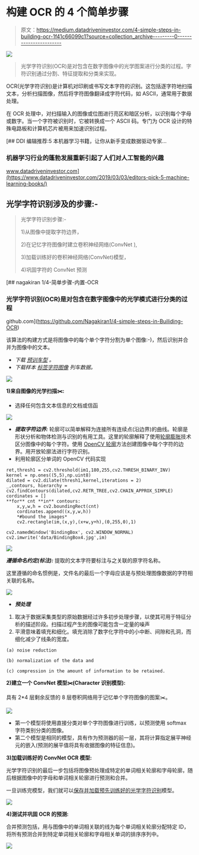 # 构建 OCR 的 4 个简单步骤

> 原文：<https://medium.datadriveninvestor.com/4-simple-steps-in-building-ocr-1f41c66099c1?source=collection_archive---------0----------------------->

[![](img/5763fc2304cf55a9402350b601139455.png)](http://www.track.datadriveninvestor.com/1B9E)

> 光学字符识别(OCR)是对包含在数字图像中的光学图案进行分类的过程。字符识别通过分割、特征提取和分类来实现。

OCR(光学字符识别)是计算机对印刷或书写文本字符的识别。这包括逐字符地扫描文本，分析扫描图像，然后将字符图像翻译成字符代码，如 ASCII，通常用于数据处理。

在 OCR 处理中，对扫描输入的图像或位图进行亮区和暗区分析，以识别每个字母或数字。当一个字符被识别时，它被转换成一个 ASCII 码。专门为 OCR 设计的特殊电路板和计算机芯片被用来加速识别过程。

[](https://www.datadriveninvestor.com/2019/03/03/editors-pick-5-machine-learning-books/) [## DDI 编辑推荐:5 本机器学习书籍，让你从新手变成数据驱动专家…

### 机器学习行业的蓬勃发展重新引起了人们对人工智能的兴趣

www.datadriveninvestor.com](https://www.datadriveninvestor.com/2019/03/03/editors-pick-5-machine-learning-books/) 

## 光学字符识别涉及的步骤:-

> 光学字符识别步骤:-
> 
> 1)从图像中提取字符边界，
> 
> 2)在记忆字符图像时建立卷积神经网络(ConvNet ),
> 
> 3)加载训练好的卷积神经网络(ConvNet)模型，
> 
> 4)巩固字符的 ConvNet 预测

[](https://github.com/Nagakiran1/4-simple-steps-in-Builiding-OCR) [## nagakiran 1/4-简单步骤-内置-OCR

### 光学字符识别(OCR)是对包含在数字图像中的光学模式进行分类的过程

github.com](https://github.com/Nagakiran1/4-simple-steps-in-Builiding-OCR) 

该算法的构建方式是将图像中的每个单个字符分割为单个图像:-)，然后识别并合并为图像中的文本。

*   *下载* [*预训车型*](https://drive.google.com/file/d/1ckskSVzzFpkaMO7VyTZo0fz_m32q_S_C/view?usp=sharing) *。*
*   *下载样本* [*标签字符图像*](https://drive.google.com/open?id=1UtChjL6z30hOPpm8cdlzKj4jGDF56Ym8) *列车数据。*

![](img/aa4a98f65d2c8a4e0e0cc7c2d575dd08.png)

**1)来自图像的光学扫描✂️:**

*   选择任何包含文本信息的文档或信函

![](img/d5ac61c017b7a99a6d1e38d9110aa1ec.png)

*   ***提取字符边界:*** 轮廓可以简单解释为连接所有连续点(沿边界)的曲线。轮廓是形状分析和物体检测与识别的有用工具。这里的轮廓解释了使用[轮廓膨胀](https://docs.opencv.org/trunk/d9/d61/tutorial_py_morphological_ops.html)技术区分图像中的每个字符。使用 [OpenCV 轮廓](https://docs.opencv.org/3.3.0/dd/d49/tutorial_py_contour_features.html)方法创建图像中每个字符的边界。用开放轮廓法进行字符识别。
*   利用轮廓区分单词的 OpenCV 代码实现

```
ret,thresh1 = cv2.threshold(im1,180,255,cv2.THRESH_BINARY_INV)
kernel = np.ones((5,5),np.uint8)
dilated = cv2.dilate(thresh1,kernel,iterations = 2)
_,contours, hierarchy = cv2.findContours(dilated,cv2.RETR_TREE,cv2.CHAIN_APPROX_SIMPLE)
cordinates = []
**for** cnt **in** contours:
    x,y,w,h = cv2.boundingRect(cnt)
    cordinates.append((x,y,w,h))
    *#bound the images*
    cv2.rectangle(im,(x,y),(x+w,y+h),(0,255,0),1)

cv2.namedWindow('BindingBox', cv2.WINDOW_NORMAL)
cv2.imwrite('data/BindingBox4.jpg',im)
```

![](img/5cbe68d4b4523e20700d710fda1b5483.png)

***遵循命名约定(标注):*** 提取的文本字符要标注与之关联的原字符名称。

这里遵循的命名惯例是，文件名的最后一个字母应该是与预处理图像数据的字符相关联的名称。

![](img/24c202dc0084303bc4c66a694d001aeb.png)

*   ***预处理***

1.  取决于数据采集类型的原始数据经过许多初步处理步骤，以使其可用于特征分析的描述阶段。扫描过程产生的图像可能包含一定量的噪声
2.  平滑意味着填充和细化。填充消除了数字化字符中的小中断、间隙和孔洞，而细化减少了线条的宽度。

```
(a) noise reduction

(b) normalization of the data and

(c) compression in the amount of information to be retained.
```

**2)建立一个 ConvNet 模型✂️(Character 识别模型):**

具有 2*4 层剩余反馈的 8 层卷积网络用于记忆单个字符图像的图案✂️。

![](img/058a7aadb37dbd97f40d3d874a49ed1d.png)

*   第一个模型将使用直接分类对单个字符图像进行训练，以预测使用 softmax 字符类别分类的图像。
*   第二个模型是相同的模型，具有作为预测器的前一层，其将计算指定展平神经元的嵌入(预测的展平值将具有收据图像的特征信息)。

**3)加载训练好的 ConvNet OCR 模型:**

光学字符识别的最后一步包括将图像预处理成特定的单词相关轮廓和字母轮廓，随后根据图像中的字母和单词相关轮廓进行预测和合并。

一旦训练完模型，我们就可以[保存并加载预先训练好的光学字符识别](https://machinelearningmastery.com/save-load-keras-deep-learning-models/)模型。

![](img/806b0cdd1b7115103f75b5225039c252.png)

**4)测试并巩固 OCR 的预测:**

合并预测包括，用与图像中的单词相关联的线为每个单词相关轮廓分配特定 ID，将所有预测合并到特定单词相关轮廓和字母相关单词的排序序列中。

![](img/4c7cd6e4b568b29f9d265fffd2afeaaf.png)